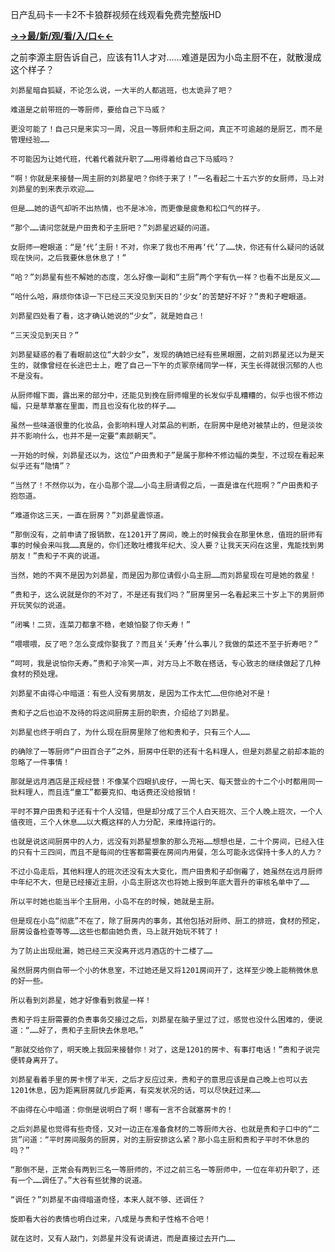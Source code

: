 日产乱码卡一卡2不卡狼群视频在线观看免费完整版HD


**<a href="http://www.baidu.com/link?url=7_xtFUWki7hexbSrF9U18DvNUoYAjH8P5i8sQYawypq&wd">→→最/新/观/看/入/口←←</a>**


 之前李源主厨告诉自己，应该有11人才对……难道是因为小岛主厨不在，就散漫成这个样子？

    刘昴星暗自狐疑，不论怎么说，一大半的人都逃班，也太诡异了吧？

    难道是之前带班的一等厨师，要给自己下马威？

    更没可能了！自己只是来实习一周，况且一等厨师和主厨之间，真正不可逾越的是厨艺，而不是管理经验……

    不可能因为让她代班，代着代着就升职了……用得着给自己下马威吗？

    “啊！你就是来接替一周主厨的刘昴星吧？你终于来了！”一名看起二十五六岁的女厨师，马上对刘昴星的到来表示欢迎……

    但是……她的语气却听不出热情，也不是冰冷，而更像是疲惫和松口气的样子。

    “那个……请问您就是户田贵和子主厨吧？”刘昴星迟疑的问道。

    女厨师一瞪眼道：“是‘代’主厨！不对，你来了我也不用再‘代’了……快，你还有什么疑问的话就现在快问，之后我要休息休息了！”

    “哈？”刘昴星有些不解她的态度，怎么好像一副和“主厨”两个字有仇一样？也看不出是反义……

    “哈什么哈，麻烦你体谅一下已经三天没见到天日的‘少女’的苦楚好不好？”贵和子瞪眼道。

    刘昴星四处看了看，这才确认她说的“少女”，就是她自己！

    “三天没见到天日？”

    刘昴星疑惑的看了看眼前这位“大龄少女”，发现的确她已经有些黑眼圈，之前刘昴星还以为是天生的，就像曾经在长途巴士上，瞪了自己一下午的贞冢奈绪同学一样，天生长得就很沉郁的人也不是没有。

    从厨师帽下面，露出来的部分中，还能见到挽在厨师帽里的长发似乎乱糟糟的，似乎也很不修边幅，只是草草塞在里面，而且也没有化妆的样子……

    虽然一些味道很重的化妆品，会影响料理人对菜品的判断，在厨房中是绝对被禁止的，但是淡妆并不影响什么，也并不是一定要“素颜朝天”。

    一开始的时候，刘昴星还以为，这位“户田贵和子”是属于那种不修边幅的类型，不过现在看起来似乎还有“隐情”？

    “当然了！不然你以为，在小岛那个混……小岛主厨请假之后，一直是谁在代班啊？”户田贵和子抱怨道。

    “难道你这三天，一直在厨房？”刘昴星震惊道。

    “那倒没有，之前申请了报销款，在1201开了房间，晚上的时候我会在那里休息，值班的厨师有事的时候会来叫我……真是的，你们还敢吐槽我年纪大、没人要？让我天天闷在这里，鬼能找到男朋友！”贵和子不爽的说道。

    当然，她的不爽不是因为刘昴星，而是因为那位请假小岛主厨……而刘昴星现在可是她的救星！

    “贵和子，这么说就是你的不对了，不是还有我们吗？”厨房里另一名看起来三十岁上下的男厨师开玩笑似的说道。

    “闭嘴！二货，连菜刀都拿不稳，老娘怕娶了你夭寿！”

    “喂喂喂，反了吧？怎么变成你娶我了？而且关‘夭寿’什么事儿？我做的菜还不至于折寿吧？”

    “呵呵，我是说怕你夭寿。”贵和子冷笑一声，对方马上不敢在搭话，专心致志的继续做起了几种食材的预处理。

    刘昴星不由得心中暗道：有些人没有男朋友，是因为工作太忙……但你绝对不是！

    贵和子之后也迫不及待的将这间厨房主厨的职责，介绍给了刘昴星。

    刘昴星也终于明白了，为什么现在厨房里除了他和贵和子，只有三个人……

    的确除了一等厨师“户田百合子”之外，厨房中任职的还有十名料理人，但是刘昴星之前却本能的忽略了一件事情！

    那就是远月酒店是正规经营！不像某个四眼扒皮仔，一周七天、每天营业的十二个小时都用同一批料理人，而且连“童工”都要克扣、电话费还没给报销！

    平时不算户田贵和子还有十个人没错，但是却分成了三个人白天班次、三个人晚上班次，一个人值夜班，三个人休息……以大概这样的人力分配，来维持运行的。

    也就是说这间厨房中的人力，远没有刘昴星想象的那么充裕……想想也是，二十个房间，已经入住的只有十三四间，而且不是每间的住客都需要在房间内用餐，怎么可能永远保持十多人的人力？

    不过小岛走后，其他料理人的班次还没有太大变化，而户田贵和子却倒霉了，她虽然在远月厨师中年纪不大，但是已经接近主厨，小岛主厨这次也将她上报到年底大晋升的审核名单中了……

    所以平时她也能当半个主厨用，小岛不在的时候，她就是主厨。

    但是现在小岛“彻底”不在了，除了厨房内的事务，其他包括对厨师、厨工的排班，食材的预定，厨房设备检查等等……这些也都由她负责，马上就开始玩不转了！

    为了防止出现纰漏，她已经三天没离开远月酒店的十二楼了……

    虽然厨房内侧自带一个小的休息室，不过她还是又将1201房间开了，这样至少晚上能稍微休息的好一些。

    所以看到刘昴星，她才好像看到救星一样！

    贵和子将主厨需要的负责事务交接过之后，刘昴星在脑子里过了过，感觉也没什么困难的，便说道：“……好了，贵和子主厨快去休息吧。”

    “那就交给你了，明天晚上我回来接替你！对了，这是1201的房卡、有事打电话！”贵和子说完便转身离开了。

    刘昴星看着手里的房卡愣了半天，之后才反应过来，贵和子的意思应该是自己晚上也可以去1201休息，因为距离厨房就几步距离，有突发状况的话，可以尽快赶过来……

    不由得在心中暗道：你倒是说明白了啊！哪有一言不合就塞房卡的！

    之后刘昴星也觉得有些奇怪，又对一边正在准备食材的二等厨师大谷、也就是贵和子口中的“二货”问道：“平时房间服务的厨房，对的主厨安排这么紧？那小岛主厨和贵和子平时不休息的吗？”

    “那倒不是，正常会有两到三名一等厨师的，不过之前三名一等厨师中，一位在年初升职了，还有一个……调任了。”大谷有些犹豫的说道。

    “调任？”刘昴星不由得暗道奇怪，本来人就不够、还调任？

    旋即看大谷的表情也明白过来，八成是与贵和子性格不合吧！

    就在这时，又有人敲门，刘昴星并没有说请进，而是直接过去开门……
